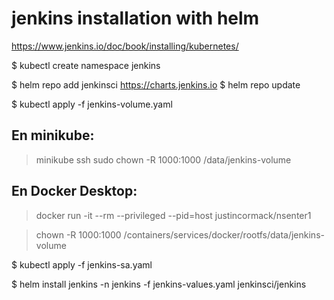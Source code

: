 # jenkins installation with helm

https://www.jenkins.io/doc/book/installing/kubernetes/

$ kubectl create namespace jenkins

$ helm repo add jenkinsci https://charts.jenkins.io
$ helm repo update

$ kubectl apply -f jenkins-volume.yaml

## En minikube:
> minikube ssh
> sudo chown -R 1000:1000 /data/jenkins-volume
## En Docker Desktop:
> docker run -it --rm --privileged --pid=host justincormack/nsenter1

> chown -R 1000:1000 /containers/services/docker/rootfs/data/jenkins-volume

$ kubectl apply -f jenkins-sa.yaml

$ helm install jenkins -n jenkins -f jenkins-values.yaml jenkinsci/jenkins

